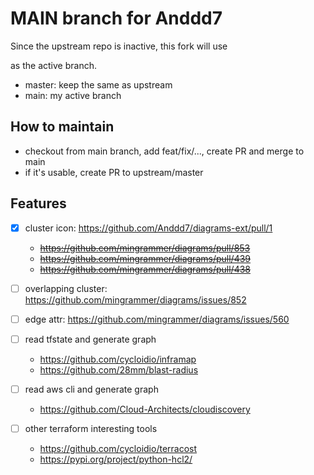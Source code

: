 # MAIN branch for Anddd7

Since the upstream repo is inactive, this fork will use <main> as the active branch.

- master: keep the same as upstream
- main: my active branch

## How to maintain

- checkout from main branch, add feat/fix/..., create PR and merge to main
- if it's usable, create PR to upstream/master

## Features

- [x] cluster icon: <https://github.com/Anddd7/diagrams-ext/pull/1>
  - ~~<https://github.com/mingrammer/diagrams/pull/853>~~
  - ~~<https://github.com/mingrammer/diagrams/pull/439>~~
  - ~~<https://github.com/mingrammer/diagrams/pull/438>~~
- [ ] overlapping cluster: <https://github.com/mingrammer/diagrams/issues/852>
- [ ] edge attr: <https://github.com/mingrammer/diagrams/issues/560>

- [ ] read tfstate and generate graph
  - <https://github.com/cycloidio/inframap>
  - <https://github.com/28mm/blast-radius>

- [ ] read aws cli and generate graph
  - <https://github.com/Cloud-Architects/cloudiscovery>

- [ ] other terraform interesting tools
  - <https://github.com/cycloidio/terracost>
  - <https://pypi.org/project/python-hcl2/>

